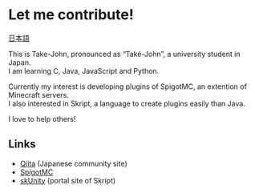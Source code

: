 # Let me contribute!

[日本語](/README-ja.md)

This is Take-John, pronounced as “Také-John”, a university student in Japan.  
I am learning C, Java, JavaScript and Python.

Currently my interest is developing plugins of SpigotMC, an extention of Minecraft servers.  
I also interested in Skript, a language to create plugins easily than Java.

I love to help others!

## Links

* [Qiita](https://qiita.com/takejohn) (Japanese community site)
* [SpigotMC](https://www.spigotmc.org/members/take-john.1876492/)
* [skUnity](https://forums.skunity.com/members/take-john.31879/) (portal site of Skript)
